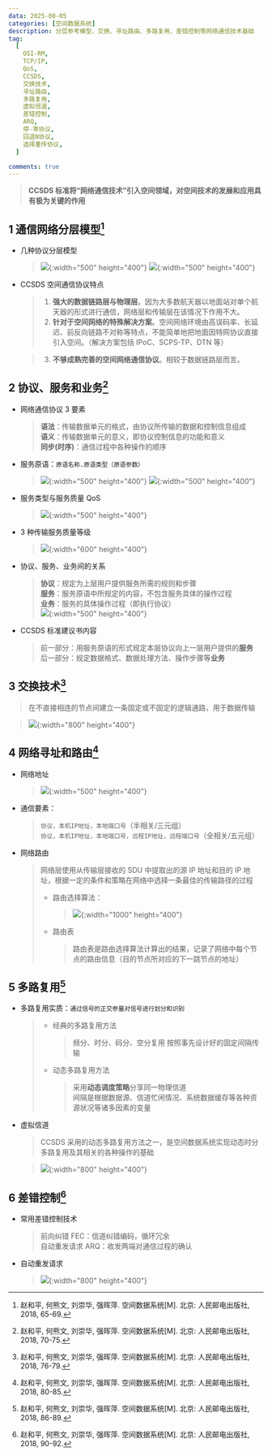 ```yaml
---
data: 2025-08-05
categories: [空间数据系统]
description: 分层参考模型、交换、寻址路由、多路复用、差错控制等网络通信技术基础
tag:
  [
    OSI-RM,
    TCP/IP,
    QoS,
    CCSDS,
    交换技术,
    寻址路由,
    多路复用,
    虚拟信道,
    差错控制,
    ARQ,
    停-等协议,
    回退N协议,
    选择重传协议,
  ]

comments: true
---
```


> **CCSDS 标准将“网络通信技术”引入空间领域，对空间技术的发展和应用具有极为关键的作用**

## 1 通信网络分层模型[^1]

- 几种协议分层模型

  > ![](/img/2025-08-05/Snipaste_2025-08-18_11-20-13.jpg){:width="500" height="400"}
  > ![](/img/2025-08-05/Snipaste_2025-08-18_11-59-29.jpg){:width="500" height="400"}

- CCSDS 空间通信协议特点

  > 1. **强大的数据链路层与物理层**。因为大多数航天器以地面站对单个航天器的形式进行通信，网络层和传输层在该情况下作用不大。
  > 2. **针对于空间网络的特殊解决方案**。空间网络环境由高误码率、长延迟、前反向链路不对称等特点，不能简单地把地面因特网协议直接引入空间。（解决方案包括 IPoC、SCPS-TP、DTN 等）

  > 3. **不够成熟完善的空间网络通信协议**。相较于数据链路层而言。

## 2 协议、服务和业务[^2]

- 网络通信协议 3 要素

  > **语法**：传输数据单元的格式，由协议所传输的数据和控制信息组成  
  > **语义**：传输数据单元的意义，即协议控制信息的功能和意义  
  > **同步(时序)**：通信过程中各种操作的顺序

- 服务原语：`原语名称.原语类型（原语参数）`

  > ![](/img/2025-08-05/Snipaste_2025-08-18_12-38-48.jpg){:width="500" height="400"}
  > ![](/img/2025-08-05/Snipaste_2025-08-18_12-43-02.jpg){:width="500" height="400"}

- 服务类型与服务质量 QoS

  > ![](/img/2025-08-05/Snipaste_2025-08-18_12-54-30.jpg){:width="500" height="400"}

- 3 种传输服务质量等级

  > ![](/img/2025-08-05/Snipaste_2025-08-18_13-03-20.jpg){:width="600" height="400"}

- 协议、服务、业务间的关系

  > **协议**：规定为上层用户提供服务所需的规则和步骤  
  > **服务**：服务原语中所规定的内容，不包含服务具体的操作过程  
  > **业务**：服务的具体操作过程（即执行协议）  
  > ![](/img/2025-08-05/Snipaste_2025-08-18_12-47-16.jpg){:width="500" height="400"}

- CCSDS 标准建议书内容
  > 前一部分：用服务原语的形式规定本层协议向上一层用户提供的**服务**  
  > 后一部分：规定数据格式、数据处理方法、操作步骤等**业务**

## 3 交换技术[^3]

> 在不直接相连的节点间建立一条固定或不固定的逻辑通路，用于数据传输

> ![](/img/2025-08-05/Snipaste_2025-08-18_19-09-37.jpg){:width="800" height="400"}

## 4 网络寻址和路由[^4]

- 网络地址

  > ![](/img/2025-08-05/Snipaste_2025-08-18_19-15-06.jpg){:width="500" height="400"}

- 通信要素：

  > `协议，本机IP地址，本地端口号`（半相关/三元组）  
  > `协议，本机IP地址，本地端口号，远程IP地址，远程端口号`（全相关/五元组）

- 网络路由

  > 网络层使用从传输层接收的 SDU 中提取出的源 IP 地址和目的 IP 地址，根据一定的条件和策略在网络中选择一条最佳的传输路径的过程
  >
  > - 路由选择算法：
  >   > ![](/img/2025-08-05/Snipaste_2025-08-18_20-33-47.jpg){:width="1000" height="400"}
  > - 路由表
  >   > 路由表是路由选择算法计算出的结果，记录了网络中每个节点的路由信息（目的节点所对应的下一跳节点的地址）

## 5 多路复用[^5]

- 多路复用实质：`通过信号的正交参量对信号进行划分和识别`
  > - 经典的多路复用方法
  >   > 频分、时分、码分、空分复用
  >   > 按照事先设计好的固定间隔传输
  > - 动态多路复用方法
  >   > 采用**动态调度策略**分享同一物理信道  
  >   > 间隔是根据数据源、信道忙闲情况、系统数据缓存等各种资源状况等诸多因素的变量
- 虚拟信道

  > CCSDS 采用的动态多路复用方法之一，是空间数据系统实现动态时分多路复用及其相关的各种操作的基础

  > ![](/img/2025-08-05/Snipaste_2025-08-18_20-51-19.jpg){:width="800" height="400"}

## 6 差错控制[^6]

- 常用差错控制技术

  > 前向纠错 FEC：信道纠错编码，循环冗余  
  > 自动重发请求 ARQ：收发两端对通信过程的确认

- 自动重发请求
  > ![](/img/2025-08-05/Snipaste_2025-08-18_21-15-48.jpg){:width="800" height="400"}

[^1]: 赵和平, 何熊文, 刘崇华, 强晖萍. 空间数据系统[M]. 北京: 人民邮电出版社, 2018, 65-69.
[^2]: 赵和平, 何熊文, 刘崇华, 强晖萍. 空间数据系统[M]. 北京: 人民邮电出版社, 2018, 70-75.
[^3]: 赵和平, 何熊文, 刘崇华, 强晖萍. 空间数据系统[M]. 北京: 人民邮电出版社, 2018, 76-79.
[^4]: 赵和平, 何熊文, 刘崇华, 强晖萍. 空间数据系统[M]. 北京: 人民邮电出版社, 2018, 80-85.
[^5]: 赵和平, 何熊文, 刘崇华, 强晖萍. 空间数据系统[M]. 北京: 人民邮电出版社, 2018, 86-89.
[^6]: 赵和平, 何熊文, 刘崇华, 强晖萍. 空间数据系统[M]. 北京: 人民邮电出版社, 2018, 90-92.

